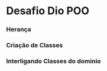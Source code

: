 <h1>Desafio Dio POO</h1>
<h3>Herança</h3>
<h3>Criação de Classes</h3>
<h3>Interligando Classes do dominio</h3>







